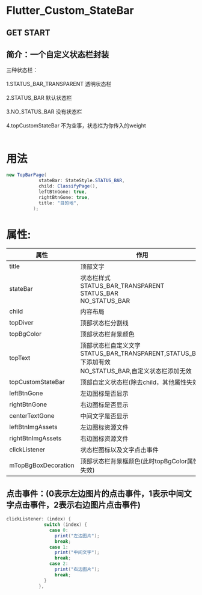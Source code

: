 # Flutter_Custom_StateBar

GET START
----

简介：一个自定义状态栏封装
---
三种状态栏：</br></br>
1.STATUS_BAR_TRANSPARENT  透明状态栏</br></br>
2.STATUS_BAR              默认状态栏</br></br>
3.NO_STATUS_BAR           没有状态栏</br></br>
4.topCustomStateBar       不为空事，状态栏为你传入的weight</br></br>

用法
=====
```java
new TopBarPage(
            stateBar: StateStyle.STATUS_BAR,
            child: ClassifyPage(),
            leftBtnGone: true,
            rightBtnGone: true,
            title: "目的地",
          );
```

属性:
=====
  属性  | 作用
  ------------- | -------------
 title  | 顶部文字
 stateBar  | 状态栏样式</br>STATUS_BAR_TRANSPARENT</br>STATUS_BAR</br>NO_STATUS_BAR
 child | 内容布局
 topDiver | 顶部状态栏分割线
 topBgColor | 顶部状态栏背景颜色
 topText | 顶部状态栏自定义文字</br>STATUS_BAR_TRANSPARENT,STATUS_BAR 下添加有效</br> NO_STATUS_BAR,自定义状态栏添加无效
 topCustomStateBar | 顶部自定义状态栏(除去child，其他属性失效)
 leftBtnGone | 左边图标是否显示
 rightBtnGone | 右边图标是否显示
 centerTextGone | 中间文字是否显示
 leftBtnImgAssets | 左边图标资源文件
 rightBtnImgAssets | 右边图标资源文件
 clickListener | 状态栏图标以及文字点击事件
 mTopBgBoxDecoration | 顶部状态栏背景框颜色(此时topBgColor属性失效)
 
点击事件：(0表示左边图片的点击事件，1表示中间文字点击事件，2表示右边图片点击事件)
--
```java
clickListener: (index) {
              switch (index) {
                case 0:
                  print("左边图片");
                  break;
                case 1:
                  print("中间文字");
                  break;
                case 2:
                  print("右边图片");
                  break;
              }
            },
```
